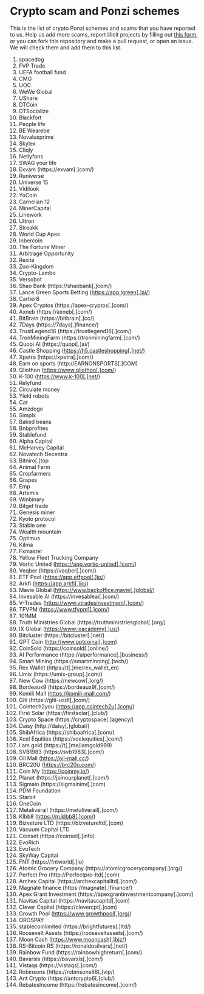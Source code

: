 # Crypto scam and Ponzi schemes

This is the list of crypto Ponzi schemes and scams that you have reported to us. Help us add more scams, report illicit projects by filling out [this form](https://airtable.com/shrJ0d1vi1J2ZqMdH), or you can fork this repository and make a pull request, or open an issue. We will check them and add them to this list.

1. spacedog
2. FVP Trade
3. UEFA football fund
4. CMG
5. UOC
6. WeWe Global
7. UShare
8. DTCoin
9. DTSocialize
10. Blackfort
11. People life
12. BE Wearebe
13. Novalusprime
14. Skylex
15. Cliqly
16. Netlyfans
17. SWAG your life
18. Exvam (https://exvam[.]com/)
19. Runiverse
20. Universe 15
21. Vidilook
22. YoCoin
23. Carnelian 12
24. MinerCapital
25. Linework
26. Ultron
27. Streakk
28. World Cup Apes
29. Inbercoin
30. The Fortune Miner
31. Arbitrage Opportunity
32. Rexite
33. Zoo-Kingdom
34. Crypto-Lambo
35. Versobot
36. Shao Bank (https://shaobank[.]com/)
37. Lance Green Sports Betting (https://app.lgreen[.]ai/)
38. Cartier8
39. Apex Cryptos (https://apex-cryptos[.]com/)
40. Axneb (https://axneb[.]com/)
41. BitBrain (https://bitbrain[.]cc/)
42. 7Days (https://7days[.]finance/)
43. TrustLegend16 (https://trustlegend16[.]com/)
44. TronMiningFarm (https://tronminingfarm[.]com/)
45. Quopi AI (https://quopi[.]ai/)
46. Castle Shopping (https://h5.castleshopping[.]net/)
47. Xpetra (https://xpetra[.]com/)
48. Earn on sports (http://EARNONSPORTS[.]COM)
49. Qliothon (https://www.qliothon[.]com/)
50. K-100 (https://www.k-100[.]net/)
51. Relyfund
52. Circulate money
53. Yield robots
54. Cat
55. Amzdoge
56. Simplx
57. Baked beans
58. Bnbprofites
59. Stablefund
60. Alpha Capital
61. McHarvey Capital
62. Novatech Decentra
63. Bitniro[.]top
64. Animal Farm
65. Cropfarmers
66. Grapes
67. Emp
68. Artemis
69. Winbinary
70. Bitget trade
71. Genesis miner
72. Kyoto protocol
73. Stable one
74. Wealth mountain
75. Optimus
76. Kilma
77. Fxmaster
78. Yellow Fleet Trucking Company
79. Vortic United (https://app.vortic-united[.]com/)
80. Veqber (https://veqber[.]com/)
81. ETF Pool (https://app.etfpool[.]io/)
82. Arkfi (https://app.arkfi[.]io/)
83. Mavie Global (https://www.backoffice.mavie[.]global/)
84. Invesable AI (https://invesableai[.]com/)
85. V-Trades (https://www.vtradesinvestment[.]com/)
86. TFVPM (https://www.tfvpm1[.]com/)
87. 101MM
88. Truth Ministries Global (https://truthministriesglobal[.]org/)
89. IX Global (https://www.ixacademy[.]us/)
90. Bitcluster (https://bitcluster[.]net/)
91. GPT Coin (http://www.gptcoinai[.]com)
92. CoinSold (https://coinsold[.]online/)
93. AI Performance (https://aiperformance[.]business/)
94. Smart Mining (https://smartminning[.]tech/)
95. Rex Wallet (https://t[.]me/rex_wallet_en)
96. Umix (https://umix-group[.]com/)
97. New Cow (https://newcow[.]org/)
98. Bordeaux9 (https://bordeaux9[.]com/)
99. Komili Mall (https://komili-mall.com/)
100. Giti (https://giti-usdt[.]com/)
101. Cointech2you (https://app.cointech2u[.]com/)
102. First Solar (https://firstsolar[.]club/)
103. Crypto Space (https://cryptospace[.]agency/)
104. Daisy (http://daisy[.]global/)
105. ShibAfrica (https://shibaafrica[.]com/)
106. Xcel Equities (https://xcelequities[.]com/)
107. I am gold (https://t[.]me/iamgold999)
108. SVB1983 (https://svb1983[.]com/)
109. Oil Mall (https://oil-mall.cc/)
110. BRC20U (https://brc20u.com/)
111. Coin My (https://coinmy.io/)
112. Planet (https://joinourplanet[.]com/)
113. Sigmain (https://sigmaininv[.]com)
114. PDM Foundation
115. Starbit
116. OneCoin
117. Metaliverail (https://metaliverail[.]com/)
118. Klbb8 (https://m.klbb8[.]com/)
119. Bizveture LTD (https://bizvetureltd[.]com)
120. Vacuum Capital LTD
121. Coinset (https://coinset[.]info)
122. EvoRich
123. EvoTech
124. SkyWay Capital
125. FNT (https://fntworld[.]io)
126. Atomic Grocery Company (https://atomicgrocerycompany[.]org/)
127. Perfect Pro (http://Perfectpro-ltd[.]com)
128. Archex Capital (https://archexcapitalltd[.]com/)
129. Magnate finance (https://magnate[.]finance/)
130. Apex Grant Investment (https://apexgrantinvestmentcompany[.]com/)
131. Navitas Capital (https://navitascapltd[.]com)
132. Clever Capital (https://clevercpt[.]com)
133. Growth Pool (https://www.growthpool[.]org/)
134. OROSPAY
135. stablecoinlimited (https://brightfutures[.]ltd/)
136. Roosevelt Assets (https://rooseveltassets[.]com/)
137. Moon Cash (https://www.mooncash[.]biz/)
138. RS-Bitcoin RS (https://ronaldosilvars[.]net/)
139. Rainbow Fund (https://rainbowhighreturn[.]com/)
140. Bavarsis (https://bavarsis[.]com/)
141. Vistaqs (https://vistaqs[.]com/)
142. Robinsons (https://robinsons88[.]vip/)
143. Ant Crypto (https://antcrypto6[.]club/)
144. RebatesIncome (https://rebatesincome[.]com/)
